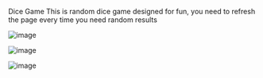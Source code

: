  Dice Game
This is random dice game designed for fun, you need to refresh the page every time you need random results


![image](https://user-images.githubusercontent.com/59702741/151490801-7df9ae38-1644-48d8-b9c7-662c68b05655.png)

![image](https://user-images.githubusercontent.com/59702741/151490831-aab0475c-c91e-4c25-8ef6-4ed9e3e9e7b3.png)

![image](https://user-images.githubusercontent.com/59702741/151490844-9cd53995-8efe-44b0-9efa-456e35dda233.png)

